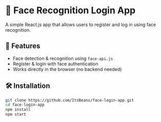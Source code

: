 # 🔐 Face Recognition Login App
A simple React.js app that allows users to register and log in using face recognition.

## 🚀 Features
- Face detection & recognition using `face-api.js`
- Register & login with face authentication
- Works directly in the browser (no backend needed)

## 🛠️ Installation
```bash
git clone https://github.com/ItsBeans/face-login-app.git
cd face-login-app
npm install
npm start